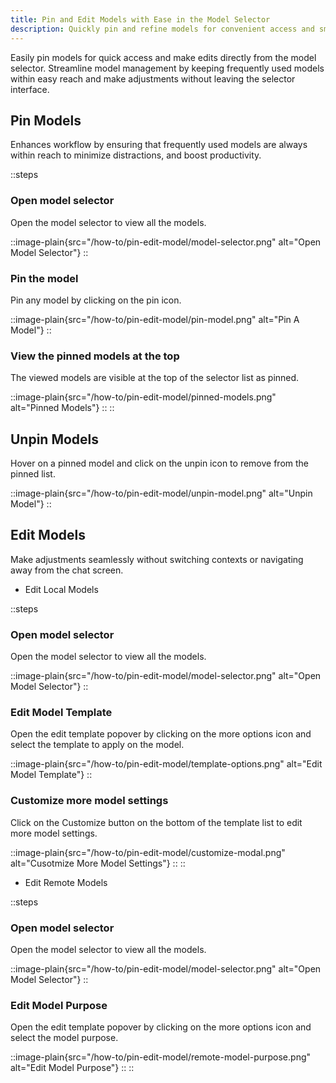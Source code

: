 ```yaml
---
title: Pin and Edit Models with Ease in the Model Selector
description: Quickly pin and refine models for convenient access and smooth editing within the model selector
---
```


Easily pin models for quick access and make edits directly from the model selector. Streamline model management by keeping frequently used models within easy reach and make adjustments without leaving the selector interface.

## Pin Models
Enhances workflow by ensuring that frequently used models are always within reach to minimize distractions, and boost productivity.

::steps
  ### Open model selector
  Open the model selector to view all the models.

  ::image-plain{src="/how-to/pin-edit-model/model-selector.png" alt="Open Model Selector"}
  ::

  ### Pin the model
  Pin any model by clicking on the pin icon.

  ::image-plain{src="/how-to/pin-edit-model/pin-model.png" alt="Pin A Model"}
  ::

  ### View the pinned models at the top
  The viewed models are visible at the top of the selector list as pinned.

  ::image-plain{src="/how-to/pin-edit-model/pinned-models.png" alt="Pinned Models"}
  ::
::

## Unpin Models
Hover on a pinned model and click on the unpin icon to remove from the pinned list.

::image-plain{src="/how-to/pin-edit-model/unpin-model.png" alt="Unpin Model"}
::

## Edit Models
Make adjustments seamlessly without switching contexts or navigating away from the chat screen.

* Edit Local Models

::steps
  ### Open model selector
  Open the model selector to view all the models.

  ::image-plain{src="/how-to/pin-edit-model/model-selector.png" alt="Open Model Selector"}
  ::

  ### Edit Model Template
  Open the edit template popover by clicking on the more options icon and select the template to apply on the model.

  ::image-plain{src="/how-to/pin-edit-model/template-options.png" alt="Edit Model Template"}
  ::

  ### Customize more model settings
  Click on the Customize button on the bottom of the template list to edit more model settings.

  ::image-plain{src="/how-to/pin-edit-model/customize-modal.png" alt="Cusotmize More Model Settings"}
  ::
::

* Edit Remote Models

::steps
  ### Open model selector
  Open the model selector to view all the models.

  ::image-plain{src="/how-to/pin-edit-model/model-selector.png" alt="Open Model Selector"}
  ::

  ### Edit Model Purpose
  Open the edit template popover by clicking on the more options icon and select the model purpose.

  ::image-plain{src="/how-to/pin-edit-model/remote-model-purpose.png" alt="Edit Model Purpose"}
  ::
::
